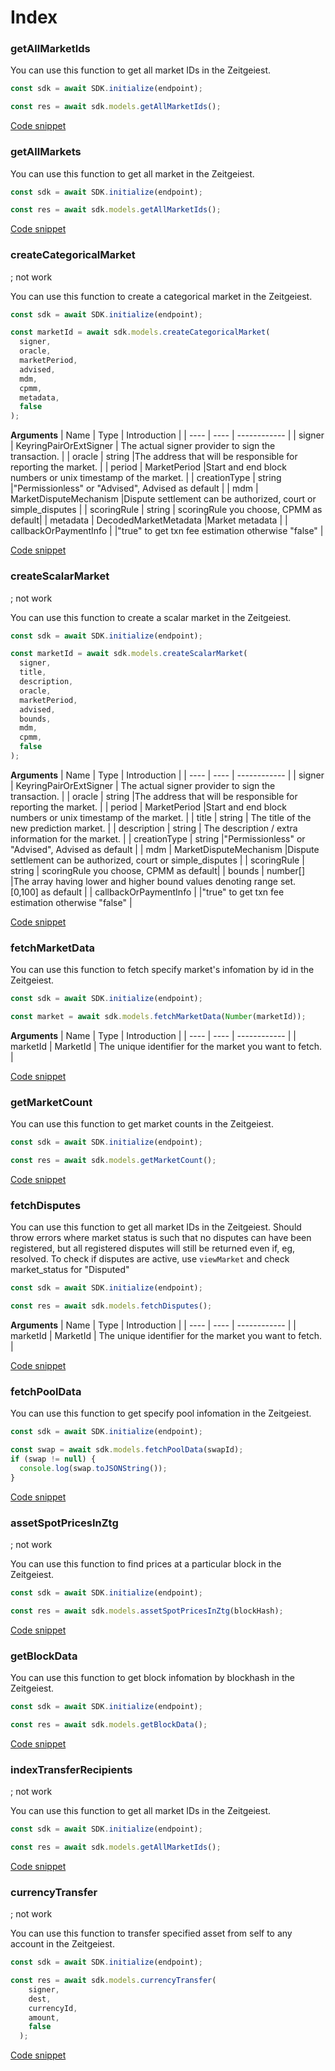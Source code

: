 # Index

### getAllMarketIds

You can use this function to get all market IDs in the Zeitgeiest.

```typescript
const sdk = await SDK.initialize(endpoint);

const res = await sdk.models.getAllMarketIds();
```

[Code snippet](./getAllMarketIds.ts)

### getAllMarkets

You can use this function to get all market in the Zeitgeiest.

```typescript
const sdk = await SDK.initialize(endpoint);

const res = await sdk.models.getAllMarketIds();
```

[Code snippet](./getAllMarkets.ts)

### createCategoricalMarket

; not work

You can use this function to create a categorical market in the Zeitgeiest.

```typescript
const sdk = await SDK.initialize(endpoint);

const marketId = await sdk.models.createCategoricalMarket(
  signer,
  oracle,
  marketPeriod,
  advised,
  mdm,
  cpmm,
  metadata,
  false
);
```

**Arguments**
| Name | Type | Introduction |
| ---- | ---- | ------------ |
| signer | KeyringPairOrExtSigner | The actual signer provider to sign the transaction. |
| oracle | string |The address that will be responsible for reporting the market. |
| period | MarketPeriod |Start and end block numbers or unix timestamp of the market. |
| creationType | string |"Permissionless" or "Advised", Advised as default |
| mdm | MarketDisputeMechanism |Dispute settlement can be authorized, court or simple_disputes |
| scoringRule | string | scoringRule you choose, CPMM as default|
| metadata | DecodedMarketMetadata |Market metadata |
| callbackOrPaymentInfo | |"true" to get txn fee estimation otherwise "false" |

[Code snippet](./createCategoricalMarket.ts)

### createScalarMarket

; not work

You can use this function to create a scalar market in the Zeitgeiest.

```typescript
const sdk = await SDK.initialize(endpoint);

const marketId = await sdk.models.createScalarMarket(
  signer,
  title,
  description,
  oracle,
  marketPeriod,
  advised,
  bounds,
  mdm,
  cpmm,
  false
);
```

**Arguments**
| Name | Type | Introduction |
| ---- | ---- | ------------ |
| signer | KeyringPairOrExtSigner | The actual signer provider to sign the transaction. |
| oracle | string |The address that will be responsible for reporting the market. |
| period | MarketPeriod |Start and end block numbers or unix timestamp of the market. |
| title | string | The title of the new prediction market. |
| description | string | The description / extra information for the market. |
| creationType | string |"Permissionless" or "Advised", Advised as default |
| mdm | MarketDisputeMechanism |Dispute settlement can be authorized, court or simple_disputes |
| scoringRule | string | scoringRule you choose, CPMM as default|
| bounds | number[] |The array having lower and higher bound values denoting range set. [0,100] as default |
| callbackOrPaymentInfo | |"true" to get txn fee estimation otherwise "false" |

[Code snippet](./createScalarMarket.ts)

### fetchMarketData

You can use this function to fetch specify market's infomation by id in the Zeitgeiest.

```typescript
const sdk = await SDK.initialize(endpoint);

const market = await sdk.models.fetchMarketData(Number(marketId));
```

**Arguments**
| Name | Type | Introduction |
| ---- | ---- | ------------ |
| marketId | MarketId | The unique identifier for the market you want to fetch. |

[Code snippet](./fetchMarketData.ts)

### getMarketCount

You can use this function to get market counts in the Zeitgeiest.

```typescript
const sdk = await SDK.initialize(endpoint);

const res = await sdk.models.getMarketCount();
```

[Code snippet](./getMarketCount.ts)

### fetchDisputes

You can use this function to get all market IDs in the Zeitgeiest.
Should throw errors where market status is such that no disputes can have been registered, but all registered disputes will still be returned even if, eg, resolved. To check if disputes are active, use `viewMarket` and check market_status for "Disputed"

```typescript
const sdk = await SDK.initialize(endpoint);

const res = await sdk.models.fetchDisputes();
```

**Arguments**
| Name | Type | Introduction |
| ---- | ---- | ------------ |
| marketId | MarketId | The unique identifier for the market you want to fetch. |

[Code snippet](./fetchDisputes.ts)

### fetchPoolData

You can use this function to get specify pool infomation in the Zeitgeiest.

```typescript
const sdk = await SDK.initialize(endpoint);

const swap = await sdk.models.fetchPoolData(swapId);
if (swap != null) {
  console.log(swap.toJSONString());
}
```

[Code snippet](./fetchPoolData.ts)

### assetSpotPricesInZtg

; not work

You can use this function to find prices at a particular block in the Zeitgeiest.

```typescript
const sdk = await SDK.initialize(endpoint);

const res = await sdk.models.assetSpotPricesInZtg(blockHash);
```

[Code snippet](./assetSpotPricesInZtg.ts)

### getBlockData

You can use this function to get block infomation by blockhash in the Zeitgeiest.

```typescript
const sdk = await SDK.initialize(endpoint);

const res = await sdk.models.getBlockData();
```

[Code snippet](./getBlockData.ts)

### indexTransferRecipients

; not work

You can use this function to get all market IDs in the Zeitgeiest.

```typescript
const sdk = await SDK.initialize(endpoint);

const res = await sdk.models.getAllMarketIds();
```

[Code snippet](./getAllMarketIds.ts)

### currencyTransfer

; not work

You can use this function to transfer specified asset from self to any account in the Zeitgeiest.

```typescript
const sdk = await SDK.initialize(endpoint);

const res = await sdk.models.currencyTransfer(
    signer,
    dest,
    currencyId,
    amount,
    false
  );
```

[Code snippet](./currencyTransfer.ts)
